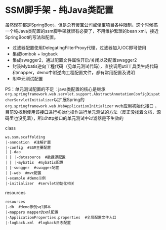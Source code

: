 # SSM脚手架 - 纯Java类配置

虽然现在都是SpringBoot，但是总有傻宝公司或傻宝项目各种限制，这个时候搞一个纯Java类配置的ssm脚手架就很有必要了，不用维护繁琐的bean xml，接近SpringBoot的写法和配置。

- 过滤器配置使用DelegatingFilterProxy代理，过滤器加入IOC即可使用
- 集成lombok + logback
- 集成swagger2，通过配置文件属性开启/关闭以及配置swagger2
- 封装Mybatis逆向工程代码（见单元测试代码），直接调用util工具类生成代码和mapper，demo中附逆向工程配置文件，都有常用配置及说明
- 附单元测试配置

PS：单元测试配置的不足：java类配置的核心是继承`org.springframework.web.servlet.support.AbstractAnnotationConfigDispatcherServletInitializer`以扩展Spring的`org.springframework.web.WebApplicationInitializer` web应用初始化接口 ，目前没找到使用该接口进行初始化操作进行单元测试的方法（反正没找着文档，源码里也没见着），所以http接口的单元测试中过滤器是不生效的

class

```
ws.ssm.scaffolding
|-annoation  #注解扩展
|-config  #SSM主要配置
| |-dao
| | |-datasource  #数据源配置
| | |-mybatis  #mybatis配置
| |-swagger  #swagger配置
| |-web  #mvc配置
|-example #demo示例
|-initializer  #servlet初始化相关
```

resources

```
resources
|-db  #demo示例sql脚本
|-mappers mapper的xml配置
|-ApplicationProperties.properties  #全局配置文件入口
|-logback.xml  #logback日志配置
```
